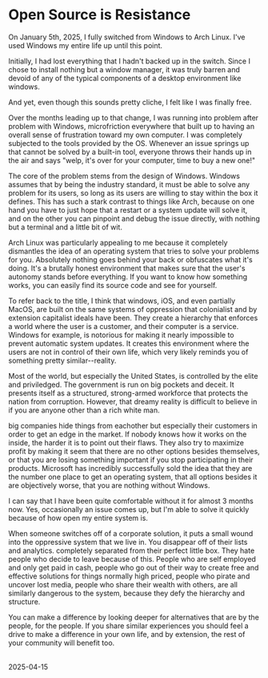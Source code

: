 ---
---

# Open Source is Resistance

On January 5th, 2025, I fully switched from Windows to Arch Linux. I've used Windows my entire life up until this point.

Initially, I had lost everything that I hadn't backed up in the switch. Since I chose to install nothing but a window manager, it was truly barren and devoid of any of the typical components of a desktop environment like windows.

And yet, even though this sounds pretty cliche, I felt like I was finally free.

Over the months leading up to that change, I was running into problem after problem with Windows, microfriction everywhere that built up to having an overall sense of frustration toward my own computer. I was completely subjected to the tools provided by the OS. Whenever an issue springs up that cannot be solved by a built-in tool, everyone throws their hands up in the air and says "welp, it's over for your computer, time to buy a new one!"

The core of the problem stems from the design of Windows. Windows assumes that by being the industry standard, it must be able to solve any problem for its users, so long as its users are willing to stay within the box it defines. This has such a stark contrast to things like Arch, because on one hand you have to just hope that a restart or a system update will solve it, and on the other you can pinpoint and debug the issue directly, with nothing but a terminal and a little bit of wit.

Arch Linux was particularly appealing to me because it completely dismantles the idea of an operating system that tries to solve your problems for you. Absolutely nothing goes behind your back or obfuscates what it's doing. It's a brutally honest environment that makes sure that the user's autonomy stands before everything. If you want to know how something works, you can easily find its source code and see for yourself.

To refer back to the title, I think that windows, iOS, and even partially MacOS, are built on the same systems of oppression that colonialist and by extension capitalist ideals have been. They create a hierarchy that enforces a world where the user is a customer, and their computer is a service. Windows for example, is notorious for making it nearly impossible to prevent automatic system updates. It creates this environment where the users are not in control of their own life, which very likely reminds you of something pretty similar--reality.

Most of the world, but especially the United States, is controlled by the elite and priviledged. The government is run on big pockets and deceit. It presents itself as a structured, strong-armed workforce that protects the nation from corruption. However, that dreamy reality is difficult to believe in if you are anyone other than a rich white man.

big companies hide things from eachother but especially their customers in order to get an edge in the market. If nobody knows how it works on the inside, the harder it is to point out their flaws. They also try to maximize profit by making it seem that there are no other options besides themselves, or that you are losing something important if you stop participating in their products. Microsoft has incredibly successfully sold the idea that they are the number one place to get an operating system, that all options besides it are objectively worse, that you are nothing without Windows.

I can say that I have been quite comfortable without it for almost 3 months now. Yes, occasionally an issue comes up, but I'm able to solve it quickly because of how open my entire system is.

When someone switches off of a corporate solution, it puts a small wound into the oppressive system that we live in. You disappear off of their lists and analytics. completely separated from their perfect little box. They hate people who decide to leave because of this. People who are self employed and only get paid in cash, people who go out of their way to create free and effective solutions for things normally high priced, people who pirate and uncover lost media, people who share their wealth with others, are all similarly dangerous to the system, because they defy the hierarchy and structure.

You can make a difference by looking deeper for alternatives that are by the people, for the people. If you share similar experiences you should feel a drive to make a difference in your own life, and by extension, the rest of your community will benefit too.

<br>
2025-04-15
